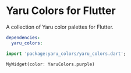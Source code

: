 # Yaru Colors for Flutter

A collection of Yaru color palettes for Flutter.

```yaml
dependencies:
  yaru_colors:
```

```dart
import 'package:yaru_colors/yaru_colors.dart';
```

```dart
MyWidget(color: YaruColors.purple)
```
